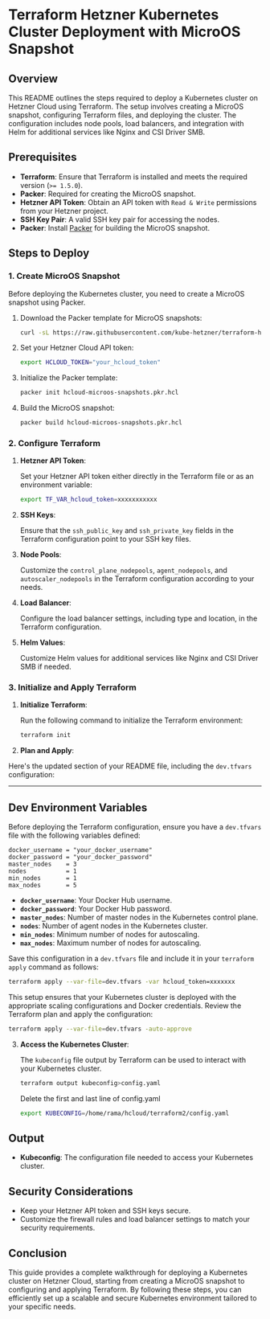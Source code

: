 # Terraform Hetzner Kubernetes Cluster Deployment with MicroOS Snapshot

## Overview

This README outlines the steps required to deploy a Kubernetes cluster on Hetzner Cloud using Terraform. The setup involves creating a MicroOS snapshot, configuring Terraform files, and deploying the cluster. The configuration includes node pools, load balancers, and integration with Helm for additional services like Nginx and CSI Driver SMB.

## Prerequisites

- **Terraform**: Ensure that Terraform is installed and meets the required version (`>= 1.5.0`).
- **Packer**: Required for creating the MicroOS snapshot.
- **Hetzner API Token**: Obtain an API token with `Read & Write` permissions from your Hetzner project.
- **SSH Key Pair**: A valid SSH key pair for accessing the nodes.
- **Packer**: Install [Packer](https://www.packer.io/) for building the MicroOS snapshot.

## Steps to Deploy

### 1. Create MicroOS Snapshot

Before deploying the Kubernetes cluster, you need to create a MicroOS snapshot using Packer.

1. Download the Packer template for MicroOS snapshots:

   ```bash
   curl -sL https://raw.githubusercontent.com/kube-hetzner/terraform-hcloud-kube-hetzner/master/packer-template/hcloud-microos-snapshots.pkr.hcl -o hcloud-microos-snapshots.pkr.hcl
   ```

2. Set your Hetzner Cloud API token:

   ```bash
   export HCLOUD_TOKEN="your_hcloud_token"
   ```

3. Initialize the Packer template:

   ```bash
   packer init hcloud-microos-snapshots.pkr.hcl
   ```

4. Build the MicroOS snapshot:

   ```bash
   packer build hcloud-microos-snapshots.pkr.hcl
   ```

### 2. Configure Terraform

1. **Hetzner API Token**: 

   Set your Hetzner API token either directly in the Terraform file or as an environment variable:

   ```bash
   export TF_VAR_hcloud_token=xxxxxxxxxxx
   ```

2. **SSH Keys**:

   Ensure that the `ssh_public_key` and `ssh_private_key` fields in the Terraform configuration point to your SSH key files.

3. **Node Pools**:

   Customize the `control_plane_nodepools`, `agent_nodepools`, and `autoscaler_nodepools` in the Terraform configuration according to your needs.

4. **Load Balancer**:

   Configure the load balancer settings, including type and location, in the Terraform configuration.

5. **Helm Values**:

   Customize Helm values for additional services like Nginx and CSI Driver SMB if needed.

### 3. Initialize and Apply Terraform

1. **Initialize Terraform**:

   Run the following command to initialize the Terraform environment:

   ```bash
   terraform init
   ```

2. **Plan and Apply**:

Here's the updated section of your README file, including the `dev.tfvars` configuration:

---

## Dev Environment Variables

Before deploying the Terraform configuration, ensure you have a `dev.tfvars` file with the following variables defined:

```hcl
docker_username = "your_docker_username"
docker_password = "your_docker_password"
master_nodes    = 3
nodes           = 1
min_nodes       = 1
max_nodes       = 5
```

- **`docker_username`**: Your Docker Hub username.
- **`docker_password`**: Your Docker Hub password.
- **`master_nodes`**: Number of master nodes in the Kubernetes control plane.
- **`nodes`**: Number of agent nodes in the Kubernetes cluster.
- **`min_nodes`**: Minimum number of nodes for autoscaling.
- **`max_nodes`**: Maximum number of nodes for autoscaling.

Save this configuration in a `dev.tfvars` file and include it in your `terraform apply` command as follows:

```bash
terraform apply --var-file=dev.tfvars -var hcloud_token=xxxxxxx
```

This setup ensures that your Kubernetes cluster is deployed with the appropriate scaling configurations and Docker credentials.
   Review the Terraform plan and apply the configuration:

   ```bash
   terraform apply --var-file=dev.tfvars -auto-approve
   ```

3. **Access the Kubernetes Cluster**:

   The `kubeconfig` file output by Terraform can be used to interact with your Kubernetes cluster.
   ```bash
   terraform output kubeconfig>config.yaml
   ```
   Delete the first and last line of config.yaml
   
   ```bash
   export KUBECONFIG=/home/rama/hcloud/terraform2/config.yaml
   ```

## Output

- **Kubeconfig**: The configuration file needed to access your Kubernetes cluster.

## Security Considerations

- Keep your Hetzner API token and SSH keys secure.
- Customize the firewall rules and load balancer settings to match your security requirements.

## Conclusion

This guide provides a complete walkthrough for deploying a Kubernetes cluster on Hetzner Cloud, starting from creating a MicroOS snapshot to configuring and applying Terraform. By following these steps, you can efficiently set up a scalable and secure Kubernetes environment tailored to your specific needs.
